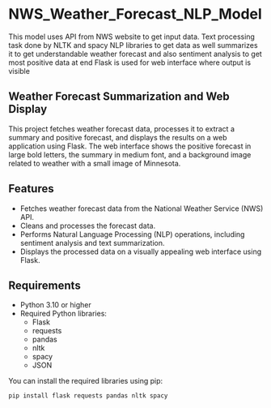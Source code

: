# NWS_Weather_Forecast_NLP_Model
This model uses API from NWS website to get input data. Text processing task done by NLTK and spacy NLP libraries to get data as well summarizes it to get understandable weather forecast and also sentiment analysis to get most positive data at end Flask is used for web interface where output is visible   

## Weather Forecast Summarization and Web Display

This project fetches weather forecast data, processes it to extract a summary and positive forecast, and displays the results on a web application using Flask. The web interface shows the positive forecast in large bold letters, the summary in medium font, and a background image related to weather with a small image of Minnesota.

## Features
- Fetches weather forecast data from the National Weather Service (NWS) API.
- Cleans and processes the forecast data.
- Performs Natural Language Processing (NLP) operations, including sentiment analysis and text summarization.
- Displays the processed data on a visually appealing web interface using Flask.

## Requirements

- Python 3.10 or higher
- Required Python libraries:
  - Flask
  - requests
  - pandas
  - nltk
  - spacy
  - JSON

You can install the required libraries using pip:

```bash
pip install flask requests pandas nltk spacy
